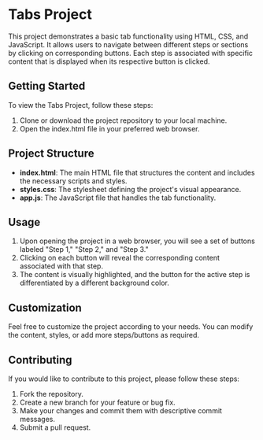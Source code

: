 
# Tabs Project

This project demonstrates a basic tab functionality using HTML, CSS, and JavaScript. It allows users to navigate between different steps or sections by clicking on corresponding buttons. Each step is associated with specific content that is displayed when its respective button is clicked.

## Getting Started
To view the Tabs Project, follow these steps:
1. Clone or download the project repository to your local machine.
2. Open the index.html file in your preferred web browser.

## Project Structure
- **index.html**: The main HTML file that structures the content and includes the necessary scripts and styles.
- **styles.css**: The stylesheet defining the project's visual appearance.
- **app.js**: The JavaScript file that handles the tab functionality.
  
## Usage
1. Upon opening the project in a web browser, you will see a set of buttons labeled "Step 1," "Step 2," and "Step 3."
2. Clicking on each button will reveal the corresponding content associated with that step.
3. The content is visually highlighted, and the button for the active step is differentiated by a different background color.


## Customization
Feel free to customize the project according to your needs. You can modify the content, styles, or add more steps/buttons as required.


## Contributing
If you would like to contribute to this project, please follow these steps:

1. Fork the repository.
2. Create a new branch for your feature or bug fix.
3. Make your changes and commit them with descriptive commit messages.
4. Submit a pull request.
